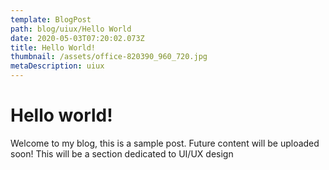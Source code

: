 ```yaml
---
template: BlogPost
path: blog/uiux/Hello World
date: 2020-05-03T07:20:02.073Z
title: Hello World!
thumbnail: /assets/office-820390_960_720.jpg
metaDescription: uiux
---
```

# Hello world!

Welcome to my blog, this is a sample post. Future content will be uploaded soon! This will be a section dedicated to UI/UX design
